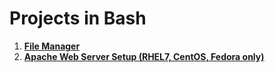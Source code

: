 # Projects in Bash  
1. [**File Manager**](https://github.com/tbhaxor/educational_projects/tree/master/BASH/FILE_MANAGER)
2. [**Apache Web Server Setup (RHEL7, CentOS, Fedora only)**](https://github.com/tbhaxor/educational_projects/tree/master/BASH/APACHE_SERVER_SETUP)

